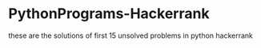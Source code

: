 # PythonPrograms-Hackerrank
 these are the solutions of first 15 unsolved problems in python hackerrank
